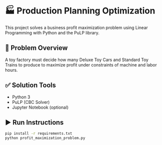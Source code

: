 # 🏭 Production Planning Optimization

This project solves a business profit maximization problem using Linear Programming with Python and the PuLP library.

## 📌 Problem Overview
A toy factory must decide how many Deluxe Toy Cars and Standard Toy Trains to produce to maximize profit under constraints of machine and labor hours.

## ✅ Solution Tools
- Python 3
- PuLP (CBC Solver)
- Jupyter Notebook (optional)

## ▶️ Run Instructions
```bash
pip install -r requirements.txt
python profit_maximization_problem.py

